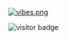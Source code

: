 [![vibes.png](https://i.postimg.cc/Y9nqxLhv/vibes.png)](https://postimg.cc/ftdNzL7s)

![visitor badge](https://visitor-badge.glitch.me/badge?page_id=AustinJacobs.visitor-badge)
